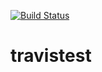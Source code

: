 [![Build Status](https://travis-ci.org/jnode/jnode.svg?branch=master)](https://travis-ci.org/LSantha/travistest)
# travistest

